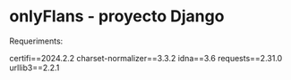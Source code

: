 # onlyFlans - proyecto Django

Requeriments:

certifi==2024.2.2
charset-normalizer==3.3.2
idna==3.6
requests==2.31.0
urllib3==2.2.1